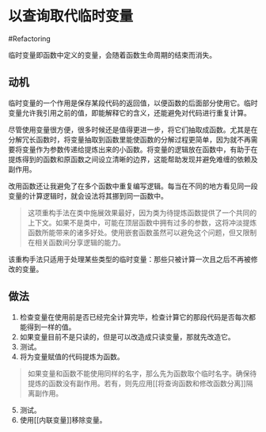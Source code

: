 # 以查询取代临时变量
#Refactoring 

临时变量即函数中定义的变量，会随着函数生命周期的结束而消失。

## 动机

临时变量的一个作用是保存某段代码的返回值，以便函数的后面部分使用它。临时变量允许我引用之前的值，即能解释它的含义，还能避免对代码进行重复计算。

尽管使用变量很方便，很多时候还是值得更进一步，将它们抽取成函数。尤其是在分解冗长函数时，将变量抽取到函数里能使函数的分解过程更简单，因为就不再需要将变量作为参数传递给提炼出来的小函数。将变量的逻辑放在函数中，有助于在提炼得到的函数和原函数之间设立清晰的边界，这能帮助发现并避免难缠的依赖及副作用。

改用函数还让我避免了在多个函数中重复编写逻辑。每当在不同的地方看见同一段变量的计算逻辑时，就会设法将其挪到同一函数中。

> 这项重构手法在类中施展效果最好，因为类为待提炼函数提供了一个共同的上下文。如果不是类中，可能在顶层函数中拥有过多的参数，这将冲淡提炼函数所能带来的诸多好处。使用嵌套函数虽然可以避免这个问题，但又限制在相关函数间分享逻辑的能力。

该重构手法只适用于处理某些类型的临时变量：那些只被计算一次且之后不再被修改的变量。

## 做法

1. 检查变量在使用前是否已经完全计算完毕，检查计算它的那段代码是否每次都能得到一样的值。
2. 如果变量目前不是只读的，但是可以改造成只读变量，那就先改造它。
3. 测试。
4. 将为变量赋值的代码提炼为函数。

> 如果变量和函数不能使用同样的名字，那么先为函数取个临时名字。确保待提炼的函数没有副作用。若有，则先应用[[将查询函数和修改函数分离]]隔离副作用。
5. 测试。
6. 使用[[内联变量]]移除变量。